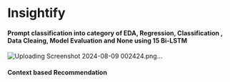 # Insightify

#### Prompt classification into category of EDA, Regression, Classification , Data Cleaing, Model Evaluation and None using 15 Bi-LSTM
![Uploading Screenshot 2024-08-09 002424.png…]()
#### Context based Recommendation
